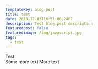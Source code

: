 ```yaml
---
templateKey: blog-post
title: test
date: 2019-12-03T16:51:06.240Z
description: Test blog post description
featuredpost: false
featuredimage: /img/javascript.jpg
tags:
  - test
---
```

Test<br/>
Some more text
More text
